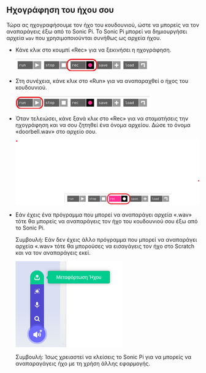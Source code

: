 ## Ηχογράφηση του ήχου σου

Τώρα ας ηχογραφήσουμε τον ήχο του κουδουνιού, ώστε να μπορείς να τον αναπαράγεις έξω από το Sonic Pi. Το Sonic Pi μπορεί να δημιουργήσει αρχεία `wav` που χρησιμοποιούνται συνήθως ως αρχεία ήχου.

+ Κάνε κλικ στο κουμπί «Rec» για να ξεκινήσει η ηχογράφηση.
    
    ![στιγμιότυπο οθόνης](images/tune-record.png)

+ Στη συνέχεια, κάνε κλικ στο «Run» για να αναπαραχθεί ο ήχος του κουδουνιού.
    
    ![στιγμιότυπο οθόνης](images/tune-run.png)

+ Όταν τελειώσει, κάνε ξανά κλικ στο «Rec» για να σταματήσεις την ηχογράφηση και να σου ζητηθεί ένα όνομα αρχείου. Δώσε το όνομα «doorbell.wav» στο αρχείο σου.
    
    ![στιγμιότυπο οθόνης](images/tune-record-stop.png)

+ Εάν έχεις ένα πρόγραμμα που μπορεί να αναπαράγει αρχεία «.wav» τότε θα μπορείς να αναπαράγεις τον ήχο του κουδουνιού σου έξω από το Sonic Pi.
    
    Συμβουλή: Εάν δεν έχεις άλλο πρόγραμμα που μπορεί να αναπαράγει αρχεία «.wav» τότε θα μπορούσες να εισαγάγεις τον ήχο στο Scratch και να τον αναπαράγεις εκεί.
    
    ![στιγμιότυπο οθόνης](images/scratch-upload.png)
    
    Συμβουλή: Ίσως χρειαστεί να κλείσεις το Sonic Pi για να μπορείς να αναπαραγάγεις ήχο με τη χρήση άλλης εφαρμογής.